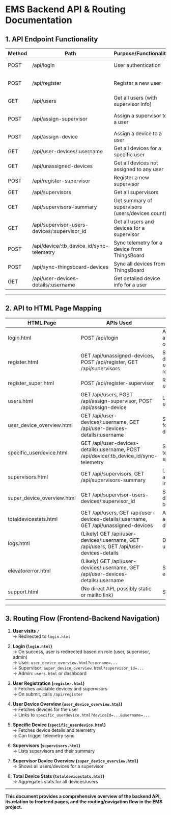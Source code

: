 # EMS Backend API & Routing Documentation

## 1. API Endpoint Functionality

| Method | Path                                         | Purpose/Functionality                                                                 | Input (req)                | Output (res)                |
|--------|----------------------------------------------|---------------------------------------------------------------------------------------|----------------------------|-----------------------------|
| POST   | /api/login                                   | User authentication                                                                  | { username, password }     | { success, role, username } |
| POST   | /api/register                                | Register a new user                                                                  | user info, device, supervisor | { success }                 |
| GET    | /api/users                                   | Get all users (with supervisor info)                                                 | -                          | [users]                     |
| POST   | /api/assign-supervisor                       | Assign a supervisor to a user                                                        | { username, supervisor_id }| { success }                 |
| POST   | /api/assign-device                           | Assign a device to a user                                                            | { username, tb_device_id } | { success }                 |
| GET    | /api/user-devices/:username                  | Get all devices for a specific user                                                  | :username                  | [devices]                   |
| GET    | /api/unassigned-devices                      | Get all devices not assigned to any user                                             | -                          | [devices]                   |
| POST   | /api/register-supervisor                     | Register a new supervisor                                                            | supervisor info            | { success }                 |
| GET    | /api/supervisors                             | Get all supervisors                                                                  | -                          | [supervisors]               |
| GET    | /api/supervisors-summary                     | Get summary of supervisors (users/devices count)                                     | -                          | [summary]                   |
| GET    | /api/supervisor-users-devices/:supervisor_id | Get all users and devices for a supervisor                                           | :supervisor_id             | [users+devices]             |
| POST   | /api/device/:tb_device_id/sync-telemetry     | Sync telemetry for a device from ThingsBoard                                         | :tb_device_id              | telemetry data              |
| POST   | /api/sync-thingsboard-devices                | Sync all devices from ThingsBoard                                                    | -                          | { success, count }          |
| GET    | /api/user-devices-details/:username          | Get detailed device info for a user                                                  | :username                  | [device details]            |

---

## 2. API to HTML Page Mapping

| HTML Page                  | APIs Used                                                                                 | Purpose/Usage                                                                                  |
|----------------------------|------------------------------------------------------------------------------------------|-----------------------------------------------------------------------------------------------|
| login.html                 | POST /api/login                                                                          | Authenticates user and redirects based on role                                                 |
| register.html              | GET /api/unassigned-devices, POST /api/register, GET /api/supervisors                    | Shows available devices, supervisors, and registers new user                                   |
| register_super.html        | POST /api/register-supervisor                                                             | Registers a new supervisor                                                                    |
| users.html                 | GET /api/users, POST /api/assign-supervisor, POST /api/assign-device                     | Lists users, assigns supervisors/devices                                                      |
| user_device_overview.html  | GET /api/user-devices/:username, GET /api/user-devices-details/:username                 | Shows all devices for a user, with details                                                    |
| specific_userdevice.html   | GET /api/user-devices-details/:username, POST /api/device/:tb_device_id/sync-telemetry   | Shows details and telemetry for a specific device                                             |
| supervisors.html           | GET /api/supervisors, GET /api/supervisors-summary                                       | Lists supervisors and their summary info                                                      |
| super_device_overview.html | GET /api/supervisor-users-devices/:supervisor_id                                         | Shows all users and devices managed by a supervisor                                           |
| totaldevicestats.html      | GET /api/users, GET /api/user-devices-details/:username, GET /api/unassigned-devices     | Aggregates stats across all devices/users                                                     |
| logs.html                  | (Likely) GET /api/user-devices/:username, GET /api/users, GET /api/user-devices-details  | Displays logs with user/device context                                                        |
| elevatorerror.html         | (Likely) GET /api/user-devices/:username, GET /api/user-devices-details/:username        | Shows device errors/statuses                                                                  |
| support.html               | (No direct API, possibly static or mailto link)                                          | Static support info                                                                           |

---

## 3. Routing Flow (Frontend-Backend Navigation)

1. **User visits `/`**  
   → Redirected to `login.html`

2. **Login (`login.html`)**  
   → On success, user is redirected based on role (user, supervisor, admin)  
   → User: `user_device_overview.html?username=...`  
   → Supervisor: `super_device_overview.html?supervisor_id=...`  
   → Admin: `users.html` or dashboard

3. **User Registration (`register.html`)**  
   → Fetches available devices and supervisors  
   → On submit, calls `/api/register`

4. **User Device Overview (`user_device_overview.html`)**  
   → Fetches devices for the user  
   → Links to `specific_userdevice.html?deviceId=...&username=...`

5. **Specific Device (`specific_userdevice.html`)**  
   → Fetches device details and telemetry  
   → Can trigger telemetry sync

6. **Supervisors (`supervisors.html`)**  
   → Lists supervisors and their summary

7. **Supervisor Device Overview (`super_device_overview.html`)**  
   → Shows all users/devices for a supervisor

8. **Total Device Stats (`totaldevicestats.html`)**  
   → Aggregates stats for all devices/users

---

**This document provides a comprehensive overview of the backend API, its relation to frontend pages, and the routing/navigation flow in the EMS project.** 